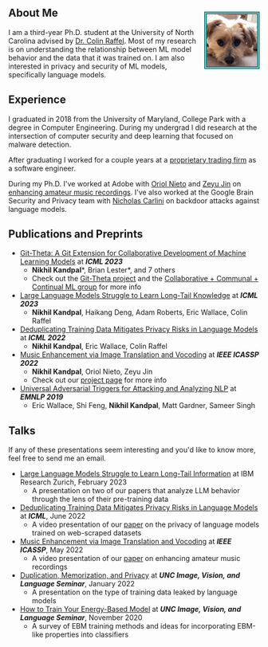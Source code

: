 ## About Me <img src="assets/Kody Test.jpg" style="border:5px double #157878; float:right; max-width:20%; margin-left:2%; margin-top:2%">

I am a third-year Ph.D. student at the University of North Carolina advised by [Dr. Colin Raffel](https://colinraffel.com/).  Most of my research is on understanding the relationship between ML model behavior and the data that it was trained on. I am also interested in privacy and security of ML models, specifically language models.

## Experience

I graduated in 2018 from the University of Maryland, College Park with a degree in Computer Engineering. During my undergrad I did research at the intersection of computer security and deep learning that focused on malware detection.

After graduating I worked for a couple years at a [proprietary trading firm](https://sig.com) as a software engineer. 

During my Ph.D. I've worked at Adobe with [Oriol Nieto](https://www.urinieto.com/about/) and [Zeyu Jin](https://research.adobe.com/person/zeyu-jin/) on [enhancing amateur music recordings](music-enhancement.md). I've also worked at the Google Brain Security and Privacy team with [Nicholas Carlini](https://nicholas.carlini.com) on backdoor attacks against language models.



## Publications and Preprints
* [Git-Theta: A Git Extension for Collaborative Development of Machine Learning Models](https://arxiv.org/abs/2306.04529) at ***ICML 2023***
    * **Nikhil Kandpal**\*, Brian Lester*, and 7 others
    * Check out the [Git-Theta project](github.com/r-three/git-theta
) and the [Collaborative + Communal + Continual ML group](bit.ly/cccml-community
) for more info
* [Large Language Models Struggle to Learn Long-Tail Knowledge](https://arxiv.org/abs/2211.08411) at ***ICML 2023***
    * **Nikhil Kandpal**, Haikang Deng, Adam Roberts, Eric Wallace, Colin Raffel 
* [Deduplicating Training Data Mitigates Privacy Risks in Language Models](https://arxiv.org/abs/2202.06539) at ***ICML 2022***
    * **Nikhil Kandpal**, Eric Wallace, Colin Raffel
* [Music Enhancement via Image Translation and Vocoding](https://arxiv.org/abs/2204.13289) at ***IEEE ICASSP 2022***
    * **Nikhil Kandpal**, Oriol Nieto, Zeyu Jin
    * Check out our [project page](music-enhancement.md) for more info
* [Universal Adversarial Triggers for Attacking and Analyzing NLP](https://arxiv.org/abs/1908.07125) at ***EMNLP 2019***
    * Eric Wallace, Shi Feng, **Nikhil Kandpal**, Matt Gardner, Sameer Singh

## Talks

If any of these presentations seem interesting and you'd like to know more, feel free to send me an email.
* [Large Language Models Struggle to Learn Long-Tail Information](assets/long_tail_slides.pdf) at IBM Research Zurich, February 2023
    * A presentation on two of our papers that analyze LLM behavior through the lens of their pre-training data
* [Deduplicating Training Data Mitigates Privacy Risks in Language Models](https://slideslive.com/38983424) at ***ICML***, June 2022
    * A video presentation of our [paper](https://arxiv.org/abs/2202.06539) on the privacy of language models trained on web-scraped datasets
* [Music Enhancement via Image Translation and Vocoding](https://youtu.be/K3C__kpr7M8) at ***IEEE ICASSP***, May 2022
    * A video presentation of our [paper](https://arxiv.org/abs/2204.13289) on enhancing amateur music recordings 
* [Duplication, Memorization, and Privacy](assets/memorization_slides.pdf) at ***UNC Image, Vision, and Language Seminar***, January 2022
    * A presentation on the type of training data leaked by language models
* [How to Train Your Energy-Based Model](assets/ebm_slides.pdf) at ***UNC Image, Vision, and Language Seminar***, November 2020
    * A survey of EBM training methods and ideas for incorporating EBM-like properties into classifiers

